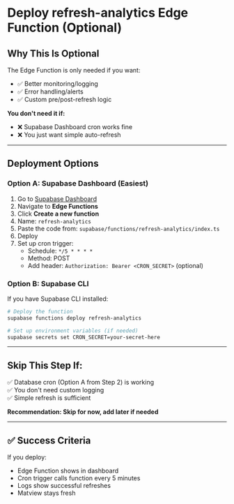 # Deploy refresh-analytics Edge Function (Optional)

## Why This Is Optional

The Edge Function is only needed if you want:
- ✅ Better monitoring/logging
- ✅ Error handling/alerts
- ✅ Custom pre/post-refresh logic

**You don't need it if:**
- ❌ Supabase Dashboard cron works fine
- ❌ You just want simple auto-refresh

---

## Deployment Options

### Option A: Supabase Dashboard (Easiest)

1. Go to [Supabase Dashboard](https://supabase.com/dashboard)
2. Navigate to **Edge Functions**
3. Click **Create a new function**
4. Name: `refresh-analytics`
5. Paste the code from: `supabase/functions/refresh-analytics/index.ts`
6. Deploy
7. Set up cron trigger:
   - Schedule: `*/5 * * * *`
   - Method: POST
   - Add header: `Authorization: Bearer <CRON_SECRET>` (optional)

### Option B: Supabase CLI

If you have Supabase CLI installed:

```bash
# Deploy the function
supabase functions deploy refresh-analytics

# Set up environment variables (if needed)
supabase secrets set CRON_SECRET=your-secret-here
```

---

## Skip This Step If:

✅ Database cron (Option A from Step 2) is working  
✅ You don't need custom logging  
✅ Simple refresh is sufficient  

**Recommendation: Skip for now, add later if needed**

---

## ✅ Success Criteria

If you deploy:
- Edge Function shows in dashboard
- Cron trigger calls function every 5 minutes
- Logs show successful refreshes
- Matview stays fresh




